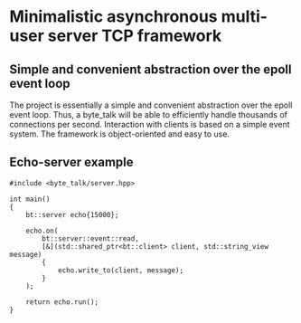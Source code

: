 # Minimalistic asynchronous multi-user server TCP framework

## Simple and convenient abstraction over the epoll event loop

The project is essentially a simple and convenient abstraction over the epoll event loop. Thus, a byte_talk will be able to efficiently handle thousands of connections per second. Interaction with clients is based on a simple event system. The framework is object-oriented and easy to use.

## Echo-server example
```
#include <byte_talk/server.hpp>

int main()
{
    bt::server echo{15000};

    echo.on(
        bt::server::event::read,
        [&](std::shared_ptr<bt::client> client, std::string_view message)
        {
            echo.write_to(client, message);
        }
    );

    return echo.run();
}
```